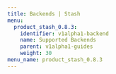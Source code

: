 ```yaml
---
title: Backends | Stash
menu:
  product_stash_0.8.3:
    identifier: v1alpha1-backend
    name: Supported Backends
    parent: v1alpha1-guides
    weight: 30
menu_name: product_stash_0.8.3
---
```

